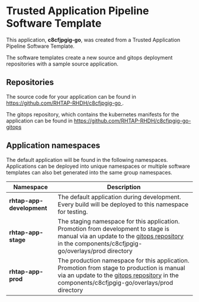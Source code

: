 # Trusted Application Pipeline Software Template

This application, **c8cfjpgig-go**, was created from a Trusted Application Pipeline Software Template.

The software templates create a new source and gitops deployment repositories with a sample source application. 

## Repositories

The source code for your application can be found in [https://github.com/RHTAP-RHDH/c8cfjpgig-go ](https://github.com/RHTAP-RHDH/c8cfjpgig-go ).
 
The gitops repository, which contains the kubernetes manifests for the application can be found in 
[https://github.com/RHTAP-RHDH/c8cfjpgig-go-gitops ](https://github.com/RHTAP-RHDH/c8cfjpgig-go-gitops ) 

## Application namespaces 

The default application will be found in the following namespaces. Applications can be deployed into unique namespaces or multiple software templates can also bet generated into the same group namespaces.  

|  Namespace   |  Description   |  
| -------- | -------- |   
| **rhtap-app-development** | The default application during development. Every build will be deployed to this namespace for testing. | 
| **rhtap-app-stage** | The staging namespace for this application. Promotion from development to stage is manual via an update to the [gitops repository](https://github.com/RHTAP-RHDH/c8cfjpgig-go-gitops ) in the components/c8cfjpgig-go/overlays/prod directory |  
| **rhtap-app-prod** | The production namespace for this application. Promotion from stage to production is manual via an update to the [gitops repository](https://github.com/RHTAP-RHDH/c8cfjpgig-go-gitops ) in the components/c8cfjpgig-go/overlays/prod directory | 